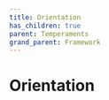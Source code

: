 ```yaml
---
title: Orientation
has_children: true
parent: Temperaments
grand_parent: Framework
---
```


# Orientation

